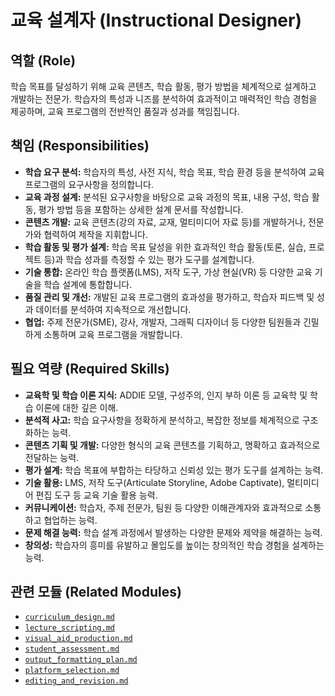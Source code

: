 # 교육 설계자 (Instructional Designer)

## 역할 (Role)

학습 목표를 달성하기 위해 교육 콘텐츠, 학습 활동, 평가 방법을 체계적으로 설계하고 개발하는 전문가. 학습자의 특성과 니즈를 분석하여 효과적이고 매력적인 학습 경험을 제공하며, 교육 프로그램의 전반적인 품질과 성과를 책임집니다.

## 책임 (Responsibilities)

* **학습 요구 분석:** 학습자의 특성, 사전 지식, 학습 목표, 학습 환경 등을 분석하여 교육 프로그램의 요구사항을 정의합니다.
* **교육 과정 설계:** 분석된 요구사항을 바탕으로 교육 과정의 목표, 내용 구성, 학습 활동, 평가 방법 등을 포함하는 상세한 설계 문서를 작성합니다.
* **콘텐츠 개발:** 교육 콘텐츠(강의 자료, 교재, 멀티미디어 자료 등)를 개발하거나, 전문가와 협력하여 제작을 지휘합니다.
* **학습 활동 및 평가 설계:** 학습 목표 달성을 위한 효과적인 학습 활동(토론, 실습, 프로젝트 등)과 학습 성과를 측정할 수 있는 평가 도구를 설계합니다.
* **기술 통합:** 온라인 학습 플랫폼(LMS), 저작 도구, 가상 현실(VR) 등 다양한 교육 기술을 학습 설계에 통합합니다.
* **품질 관리 및 개선:** 개발된 교육 프로그램의 효과성을 평가하고, 학습자 피드백 및 성과 데이터를 분석하여 지속적으로 개선합니다.
* **협업:** 주제 전문가(SME), 강사, 개발자, 그래픽 디자이너 등 다양한 팀원들과 긴밀하게 소통하며 교육 프로그램을 개발합니다.

## 필요 역량 (Required Skills)

* **교육학 및 학습 이론 지식:** ADDIE 모델, 구성주의, 인지 부하 이론 등 교육학 및 학습 이론에 대한 깊은 이해.
* **분석적 사고:** 학습 요구사항을 정확하게 분석하고, 복잡한 정보를 체계적으로 구조화하는 능력.
* **콘텐츠 기획 및 개발:** 다양한 형식의 교육 콘텐츠를 기획하고, 명확하고 효과적으로 전달하는 능력.
* **평가 설계:** 학습 목표에 부합하는 타당하고 신뢰성 있는 평가 도구를 설계하는 능력.
* **기술 활용:** LMS, 저작 도구(Articulate Storyline, Adobe Captivate), 멀티미디어 편집 도구 등 교육 기술 활용 능력.
* **커뮤니케이션:** 학습자, 주제 전문가, 팀원 등 다양한 이해관계자와 효과적으로 소통하고 협업하는 능력.
* **문제 해결 능력:** 학습 설계 과정에서 발생하는 다양한 문제와 제약을 해결하는 능력.
* **창의성:** 학습자의 흥미를 유발하고 몰입도를 높이는 창의적인 학습 경험을 설계하는 능력.

## 관련 모듈 (Related Modules)

* [`curriculum_design.md`](../modules/curriculum_design.md)
* [`lecture_scripting.md`](../modules/lecture_scripting.md)
* [`visual_aid_production.md`](../modules/visual_aid_production.md)
* [`student_assessment.md`](../modules/student_assessment.md)
* [`output_formatting_plan.md`](../modules/output_formatting_plan.md)
* [`platform_selection.md`](../modules/platform_selection.md)
* [`editing_and_revision.md`](../modules/editing_and_revision.md)
